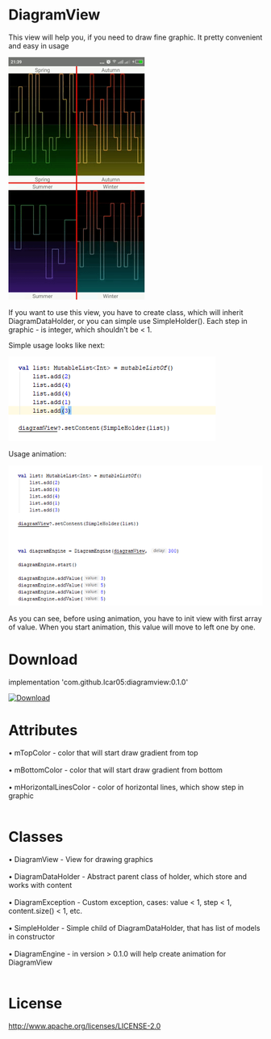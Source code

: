 # DiagramView
This view will help you, if you need to draw fine graphic. It pretty convenient and easy in
usage

![alt text](https://github.com/Icar05/DiagramView/blob/master/giphy.gif)

If you want to use this view, you have to create class, which will inherit DiagramDataHolder,
or you can simple use SimpleHolder(). Each step in graphic - is integer, which  shouldn't be < 1.

Simple usage looks like next:
       
![alt text](https://github.com/Icar05/DiagramView/blob/master/simple_usage_view.png)

Usage animation: 

![alt text](https://github.com/Icar05/DiagramView/blob/master/animate_usage_view.png)

As you can see, before using animation, you have to init view with first array of value. 
When you start animation, this value will move to left one by one.

# Download
implementation 'com.github.Icar05:diagramview:0.1.0' <br>

[ ![Download](https://api.bintray.com/packages/icar05/diagramview/DiagramView/images/download.svg) ](https://bintray.com/icar05/diagramview/DiagramView/_latestVersion)


# Attributes

  • mTopColor - color that will start draw gradient from top <br><br>
  • mBottomColor - color that will start draw gradient from bottom <br><br>
  • mHorizontalLinesColor - color of horizontal lines, which show step in graphic <br><br>
  
  
# Classes

  • DiagramView - View for drawing graphics <br><br>
  • DiagramDataHolder - Abstract parent class of holder, which store and works with content <br><br>
  • DiagramException - Custom exception, cases: value < 1, step < 1, content.size() < 1, etc. <br><br>
  • SimpleHolder - Simple child of DiagramDataHolder, that has list of models in constructor <br><br>
  • DiagramEngine - in version > 0.1.0 will help create animation for DiagramView <br><br>

# License

http://www.apache.org/licenses/LICENSE-2.0
